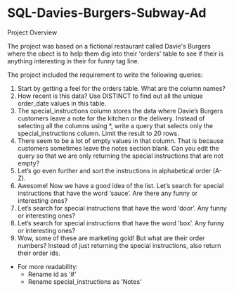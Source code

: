 # SQL-Davies-Burgers-Subway-Ad

Project Overview

The project was based on a fictional restaurant called Davie's Burgers where the obect is to help them dig into their 'orders' table to see if their is anything interesting in their for funny tag line.

The project included the requirement to write the following queries:

1. Start by getting a feel for the orders table. What are the column names?
2. How recent is this data? Use DISTINCT to find out all the unique order_date values in this table.
3. The special_instructions column stores the data where Davie’s Burgers customers leave a note for the kitchen or the delivery. Instead of selecting all the columns using *, write a query that selects only the special_instructions column. Limit the result to 20 rows.
4. There seem to be a lot of empty values in that column. That is because customers sometimes leave the notes section blank. Can you edit the query so that we are only returning the special instructions that are not empty?
5. Let’s go even further and sort the instructions in alphabetical order (A-Z).
6. Awesome! Now we have a good idea of the list. Let’s search for special instructions that have the word ‘sauce’. Are there any funny or interesting ones?
7. Let’s search for special instructions that have the word ‘door’. Any funny or interesting ones?
8. Let’s search for special instructions that have the word ‘box’. Any funny or interesting ones?
9. Wow, some of these are marketing gold! But what are their order numbers? Instead of just returning the special instructions, also return their order ids.

- For more readability:
  - Rename id as ‘#’
  - Rename special_instructions as ‘Notes’


